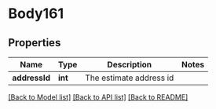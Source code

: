 # Body161

## Properties
Name | Type | Description | Notes
------------ | ------------- | ------------- | -------------
**addressId** | **int** | The estimate address id | 

[[Back to Model list]](../README.md#documentation-for-models) [[Back to API list]](../README.md#documentation-for-api-endpoints) [[Back to README]](../README.md)


